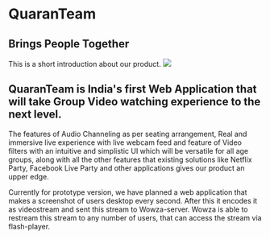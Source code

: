 # QuaranTeam
Brings People Together
---
This is a short introduction about our product.
![](https://github.com/GTron-1729/flask-1/blob/master/finqt%20(2).png)

  QuaranTeam is India's first Web Application that will take Group Video watching experience to the next level.
  ---
  The features of Audio Channeling as per seating arrangement, Real and immersive live experience with live webcam feed
and feature of Video filters with an intuitive and simplistic UI which will be versatile for all age groups, along with all
the other features that existing solutions like Netflix Party, Facebook Live Party and other applications gives our product an upper edge.

Currently for prototype version, we have planned a web application that makes a screenshot of users desktop every second. 
After this it encodes it as videostream and sent this stream to Wowza-server. 
Wowza is able to restream this stream to any number of users, that can access the stream via flash-player.

